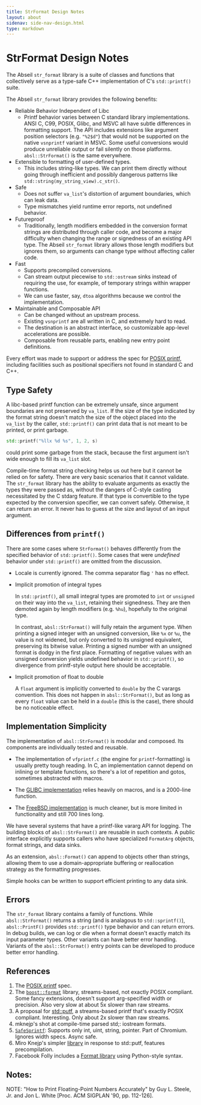 ```yaml
---
title: StrFormat Design Notes
layout: about
sidenav: side-nav-design.html
type: markdown
---
```


# StrFormat Design Notes

The Abseil `str_format` library is a suite of classes and functions that
collectively serve as a type-safe C++ implementation of C's `std::printf()`
suite.

The Abseil `str_format` library provides the following benefits:

*   Reliable Behavior Independent of Libc
    *   Printf behavior varies between C standard library implementations. ANSI
        C, C99, POSIX, Glibc, and MSVC all have subtle differences in formatting
        support. The API includes extensions like argument position selectors
        (e.g. `"%2$d"`) that would not be supported on the native `vsnprintf`
        variant in MSVC. Some useful conversions would produce unreliable output
        or fail silently on those platforms. `absl::StrFormat()` is the same
        everywhere.
*   Extensible to formatting of user-defined types.
    *   This includes string-like types. We can print them directly without
        going through inefficient and possibly dangerous patterns like
        `std::string(my_string_view).c_str()`.
*   Safe
    *   Does not suffer `va_list`'s distortion of argument boundaries, which can
        leak data.
    *   Type mismatches yield runtime error reports, not undefined behavior.
*   Futureproof
    *   Traditionally, length modifiers embedded in the conversion format
        strings are distributed through caller code, and become a major
        difficulty when changing the range or signedness of an existing API
        type. The Abseil `str_format` library allows those length modifiers
        but ignores them, so arguments can change type without affecting caller
        code.
*   Fast
    *   Supports precompiled conversions.
    *   Can stream output piecewise to `std::ostream` sinks instead of requiring
        the use, for example, of temporary strings within wrapper functions.
    *   We can use faster, say, `dtoa` algorithms because we control the
        implementation.
*   Maintainable and Composable API
    *   Can be changed without an upstream process.
    *   Existing `vsnprintf` are all written in C, and extremely hard to read.
    *   The destination is an abstract interface, so customizable app-level
        accelerations are possible.
    *   Composable from reusable parts, enabling new entry point definitions.

Every effort was made to support or address the spec for [POSIX
printf][posix_printf], including facilities such as positional specifiers not
found in standard C and C++.

## Type Safety

A libc-based printf function can be extremely unsafe, since argument boundaries
are not preserved by `va_list`. If the size of the type indicated by the format
string doesn't match the size of the object placed into the `va_list` by the
caller, `std::printf()` can print data that is not meant to be printed, or print
garbage.

```cpp
std::printf("%llx %d %s", 1, 2, s)
```

could print some garbage from the stack, because the first argument isn't wide
enough to fill its `va_list` slot.

Compile-time format string checking helps us out here but it cannot be relied on
for safety. There are very basic scenarios that it cannot validate. The
`str_format` library has the ability to evaluate arguments as exactly the types
they were passed as, without the dangers of C-style casting necessitated by the
C stdarg feature. If that type is convertible to the type expected by the
conversion specifier, we can convert safely. Otherwise, it can return an error.
It never has to guess at the size and layout of an input argument.

## Differences from `printf()`

There are some cases where `StrFormat()` behaves differently from the specified
behavior of `std::printf()`. Some cases that were *undefined* behavior under
`std::printf()` are omitted from the discussion.

*   Locale is currently ignored. The comma separator flag `'` has no effect.
*   Implicit promotion of integral types

    In `std::printf()`, all small integral types are promoted to `int` or
    `unsigned` on their way into the `va_list`, retaining their signedness. They
    are then demoted again by length modifiers (e.g. `%hu`), hopefully to the
    original type.

    In contrast, `absl::StrFormat()` will fully retain the argument type. When
    printing a signed integer with an unsigned conversion, like `%x` or `%u`,
    the value is not widened, but only converted to its unsigned equivalent,
    preserving its bitwise value. Printing a signed number with an unsigned
    format is dodgy in the first place. Formatting of negative values with an
    unsigned conversion yields undefined behavior in `std::printf()`, so
    divergence from printf-style output here should be acceptable.

*   Implicit promotion of float to double

    A `float` argument is implicitly converted to `double` by the C varargs
    convention. This does not happen in `absl::StrFormat()`, but as long as
    every `float` value can be held in a `double` (this is the case), there
    should be no noticeable effect.

## Implementation Simplicity

The implementation of `absl::StrFormat()` is modular and composed. Its
components are individually tested and reusable.

*   The implementation of `vfprintf.c` (the engine for `printf`-formatting) is
    usually pretty tough reading. In C, an implementation cannot depend on
    inlining or template functions, so there's a lot of repetition and gotos,
    sometimes abstracted with macros.

*   The [GLIBC implementation][glibc_vfprintf] relies heavily on macros, and is
    a 2000-line function.

*   The [FreeBSD implementation][fbsd_vfprintf] is much cleaner, but is more
    limited in functionality and still 700 lines long.

We have several systems that have a printf-like vararg API for logging. The
building blocks of `absl::StrFormat()` are reusable in such contexts. A public
interface explicitly supports callers who have specialized `FormatArg` objects,
format strings, and data sinks.

As an extension, `absl::Format()` can append to objects other than strings,
allowing them to use a domain-appropriate buffering or reallocation strategy as
the formatting progresses.

Simple hooks can be written to support efficient printing to any data sink.

## Errors

The `str_format` library contains a family of functions. While
`absl::StrFormat()` returns a string (and is analagous to `std::sprintf()`),
`absl::PrintF()` provides `std::printf()` type behavior and can return errors.
In debug builds, we can log or die when a format doesn't exactly match its input
parameter types. Other variants can have better error handling. Variants of the
`absl::StrFormat()` entry points can be developed to produce better error
handling.

## References

1.  The [POSIX printf][posix_printf] spec.
1.  The [`boost::format`][boost_format] library, streams-based, not exactly
    POSIX compliant. Some fancy extensions, doesn't support arg-specified width
    or precision. Also very slow at about 5x slower than raw streams.
1.  A proposal for [std::putf][isocpp_putf], a streams-based printf that's
    exactly POSIX compliant. Interesting. Only about 2x slower than raw streams.
1.  mknejp's shot at compile-time parsed std;: iostream formats.
1.  [`SafeSprintf`][safe_snprintf]: Supports only int, uint, string, pointer.
    Part of Chromium. Ignores width specs. Async safe.
1.  Miro Knejp's simpler [library][mknejp] in response to std::putf, features
    precompilation.
1.  Facebook Folly includes a [Format library][folly_format] using Python-style
    syntax.

## Notes:

NOTE: "How to Print Floating-Point Numbers Accurately" by Guy L. Steele,
Jr. and Jon L. White [Proc. ACM SIGPLAN '90, pp. 112-126].

[fbsd_vfprintf]: http://svnweb.freebsd.org/base/stable/9/lib/libc/stdio/vfprintf.c?view=markup "FreeBSD vfprintf"
[glibc_vfprintf]: http://sourceware.org/git/?p=glibc.git;a=blob;f=stdio-common/vfprintf.c;hb=HEAD "GLIBC vfprintf"
[posix_printf]: http://pubs.opengroup.org/onlinepubs/009695399/functions/printf.html
[boost_format]: http://www.boost.org/doc/libs/1_54_0/libs/format/doc/format.html
[isocpp_putf]: http://www.open-std.org/JTC1/SC22/WG21/docs/papers/2013/n3716.html
[safe_snprintf]: https://codereview.chromium.org/18656004/
[mknejp]: https://github.com/mknejp/std-format
[folly_format]: https://github.com/facebook/folly/blob/master/folly/docs/Format.md
